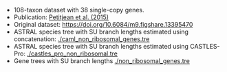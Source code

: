 - 108-taxon dataset with 38 single-copy genes.
- Publication: [Petitjean et al. (2015)](https://pubmed.ncbi.nlm.nih.gov/25527841/)
- Original dataset: https://doi.org/10.6084/m9.figshare.13395470
- ASTRAL species tree with SU branch lengths estimated using concatenation: [./caml_non_ribosomal_genes.tre](https://github.com/ytabatabaee/CASTLES-Pro-paper/blob/main/data/biological/bacterial-non-ribosomal/caml_non_ribosomal_genes.tre)
- ASTRAL species tree with SU branch lengths estimated using CASTLES-Pro: [./castles_pro_non_ribosomal.tre](https://github.com/ytabatabaee/CASTLES-Pro-paper/blob/main/data/biological/bacterial-non-ribosomal/castles_pro_non_ribosomal.tre)
- Gene trees with SU branch lengths [./non_ribosomal_genes.tre](https://github.com/ytabatabaee/CASTLES-Pro-paper/blob/main/data/biological/bacterial-non-ribosomal/non_ribosomal_genes.tre)
